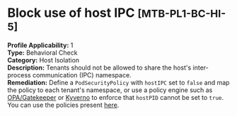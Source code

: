 # Block use of host IPC <small>[MTB-PL1-BC-HI-5] </small>
**Profile Applicability:** 
1 <br>
**Type:** 
Behavioral Check <br>
**Category:** 
Host Isolation <br>
**Description:** 
Tenants should not be allowed to share the host&#39;s inter-process communication (IPC) namespace. <br>
**Remediation:**
Define a `PodSecurityPolicy` with `hostIPC` set to `false` and map the policy to each tenant&#39;s namespace, or use a policy engine such as [OPA/Gatekeeper](https://github.com/open-policy-agent/gatekeeper) or [Kyverno](https://kyverno.io) to enforce that `hostPID` cannot be set to `true`. You can use the policies present [here](https://github.com/kubernetes-sigs/multi-tenancy/tree/master/benchmarks/kubectl-mtb/test/policies). <br>

